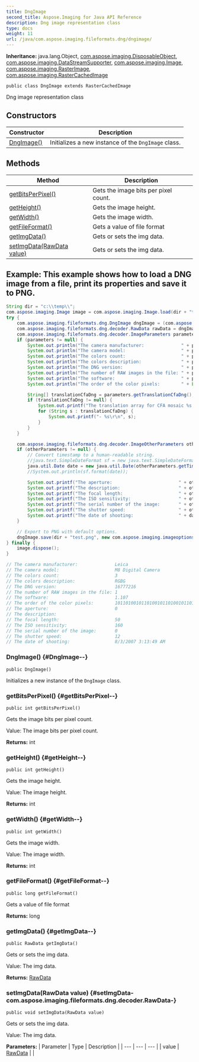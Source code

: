```yaml
---
title: DngImage
second_title: Aspose.Imaging for Java API Reference
description: Dng image representation class
type: docs
weight: 11
url: /java/com.aspose.imaging.fileformats.dng/dngimage/
---
```

**Inheritance:**
java.lang.Object, [com.aspose.imaging.DisposableObject](../../com.aspose.imaging/disposableobject), [com.aspose.imaging.DataStreamSupporter](../../com.aspose.imaging/datastreamsupporter), [com.aspose.imaging.Image](../../com.aspose.imaging/image), [com.aspose.imaging.RasterImage](../../com.aspose.imaging/rasterimage), [com.aspose.imaging.RasterCachedImage](../../com.aspose.imaging/rastercachedimage)
```
public class DngImage extends RasterCachedImage
```

Dng image representation class
## Constructors

| Constructor | Description |
| --- | --- |
| [DngImage()](#DngImage--) | Initializes a new instance of the `DngImage` class. |
## Methods

| Method | Description |
| --- | --- |
| [getBitsPerPixel()](#getBitsPerPixel--) | Gets the image bits per pixel count. |
| [getHeight()](#getHeight--) | Gets the image height. |
| [getWidth()](#getWidth--) | Gets the image width. |
| [getFileFormat()](#getFileFormat--) | Gets a value of file format |
| [getImgData()](#getImgData--) | Gets or sets the img data. |
| [setImgData(RawData value)](#setImgData-com.aspose.imaging.fileformats.dng.decoder.RawData-) | Gets or sets the img data. |

## Example: This example shows how to load a DNG image from a file, print its properties and save it to PNG.

``` java
String dir = "c:\\temp\\";
com.aspose.imaging.Image image = com.aspose.imaging.Image.load(dir + "test.dng");
try {
    com.aspose.imaging.fileformats.dng.DngImage dngImage = (com.aspose.imaging.fileformats.dng.DngImage) image;
    com.aspose.imaging.fileformats.dng.decoder.RawData rawData = dngImage.getImgData();
    com.aspose.imaging.fileformats.dng.decoder.ImageParameters parameters = rawData.getImageDataParameters();
    if (parameters != null) {
        System.out.println("The camera manufacturer:              " + parameters.getCameraManufacturer());
        System.out.println("The camera model:                     " + parameters.getModel());
        System.out.println("The colors count:                     " + parameters.getColorsCount());
        System.out.println("The colors description:               " + parameters.getDescription());
        System.out.println("The DNG version:                      " + parameters.getDngVersion());
        System.out.println("The number of RAW images in the file: " + parameters.getRawCount());
        System.out.println("The software:                         " + parameters.getSoftware());
        System.out.println("The order of the color pixels:        " + Long.toBinaryString(parameters.getFilters()));

        String[] translationCfaDng = parameters.getTranslationCfaDng();
        if (translationCfaDng != null) {
            System.out.printf("The translation array for CFA mosaic %s:\r\n", translationCfaDng.length);
            for (String s : translationCfaDng) {
                System.out.printf("- %s\r\n", s);
            }
        }
    }

    com.aspose.imaging.fileformats.dng.decoder.ImageOtherParameters otherParameters = rawData.getImageOtherParameters();
    if (otherParameters != null) {
        // Convert timestamp to a human-readable string.
        //java.text.SimpleDateFormat sf = new java.text.SimpleDateFormat("yyyy-MM-dd");
        java.util.Date date = new java.util.Date(otherParameters.getTimestamp());
        //System.out.println(sf.format(date));

        System.out.printf("The aperture:                         " + otherParameters.getAperture());
        System.out.printf("The description:                      " + otherParameters.getDescription());
        System.out.printf("The focal length:                     " + otherParameters.getFocalLength());
        System.out.printf("The ISO sensitivity:                  " + otherParameters.getIsoSpeed());
        System.out.printf("The serial number of the image:       " + otherParameters.getShotOrder());
        System.out.printf("The shutter speed:                    " + otherParameters.getShutterSpeed());
        System.out.printf("The date of shooting:                 " + date);
    }

    // Export to PNG with default options.
    dngImage.save(dir + "test.png", new com.aspose.imaging.imageoptions.PngOptions());
} finally {
    image.dispose();
}

// The camera manufacturer:              Leica
// The camera model:                     M8 Digital Camera
// The colors count:                     3
// The colors description:               RGBG
// The DNG version:                      16777216
// The number of RAW images in the file: 1
// The software:                         1.107
// The order of the color pixels:        10110100101101001011010010110100
// The aperture:                         0
// The description:
// The focal length:                     50
// The ISO sensitivity:                  160
// The serial number of the image:       0
// The shutter speed:                    12
// The date of shooting:                 8/3/2007 3:13:49 AM
```

### DngImage() {#DngImage--}
```
public DngImage()
```


Initializes a new instance of the `DngImage` class.

### getBitsPerPixel() {#getBitsPerPixel--}
```
public int getBitsPerPixel()
```


Gets the image bits per pixel count.

Value: The image bits per pixel count.

**Returns:**
int
### getHeight() {#getHeight--}
```
public int getHeight()
```


Gets the image height.

Value: The image height.

**Returns:**
int
### getWidth() {#getWidth--}
```
public int getWidth()
```


Gets the image width.

Value: The image width.

**Returns:**
int
### getFileFormat() {#getFileFormat--}
```
public long getFileFormat()
```


Gets a value of file format

**Returns:**
long
### getImgData() {#getImgData--}
```
public RawData getImgData()
```


Gets or sets the img data.

Value: The img data.

**Returns:**
[RawData](../../com.aspose.imaging.fileformats.dng.decoder/rawdata)
### setImgData(RawData value) {#setImgData-com.aspose.imaging.fileformats.dng.decoder.RawData-}
```
public void setImgData(RawData value)
```


Gets or sets the img data.

Value: The img data.

**Parameters:**
| Parameter | Type | Description |
| --- | --- | --- |
| value | [RawData](../../com.aspose.imaging.fileformats.dng.decoder/rawdata) |  |

